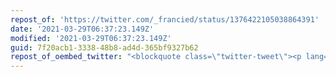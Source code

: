 ```yaml
---
repost_of: 'https://twitter.com/_francied/status/1376422105038864391'
date: '2021-03-29T06:37:23.149Z'
modified: '2021-03-29T06:37:23.149Z'
guid: 7f20acb1-3338-48b8-ad4d-365bf9327b62
repost_of_oembed_twitter: "<blockquote class=\"twitter-tweet\"><p lang=\"en\" dir=\"ltr\">I&#39;m curious:<br><br>Has anyone analysed/studied (hidden) hierarchies and (perceived) power structures in autonomous teams?<br><br>I have a feeling we tend to underestimate social psychology in these settings.</p>&mdash; Franziska Hauck \U0001F469\U0001F3FB‍\U0001F4BB \U0001F442\U0001F3FB (@_francied) <a href=\"https://twitter.com/_francied/status/1376422105038864391?ref_src=twsrc%5Etfw\">March 29, 2021</a></blockquote>\n<script async src=\"https://platform.twitter.com/widgets.js\" charset=\"utf-8\"></script>\n"
---
```

 

